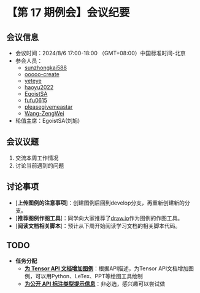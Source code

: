 # 【第 17 期例会】会议纪要

## 会议信息
- 会议时间：2024/8/6 17:00-18:00 （GMT+08:00）中国标准时间-北京
- 参会人员：
  - [sunzhongkai588](https://github.com/sunzhongkai588)
  - [ooooo-create](https://github.com/ooooo-create)
  - [yeteye](https://github.com/yeteye)
  - [haoyu2022](https://github.com/haoyu2022)
  - [EgoistSA](https://github.com/EgoistSA)
  - [fufu0615](https://github.com/fufu0615)
  - [pleasegivemeastar](https://github.com/pleasegivemeastar)
  - [Wang-ZengWei](https://github.com/Wang-ZengWei)
- 轮值主席：EgoistSA(刘旭)

## 会议议题
1. 交流本周工作情况
2. 讨论当前遇到的问题

## 讨论事项

- [**上传图例的注意事项**]：创建图例后回到develop分支，再重新创建新的分支。
- [**推荐图例作图工具**]：同学向大家推荐了[draw.io](https://www.drawio.com/about)作为图例的作图工具。
- [**阅读文档相关脚本**]：预计从下周开始阅读学习文档的相关脚本代码。


## TODO
- **任务分配**
  - [**为 Tensor API 文档增加图例**](https://github.com/PaddlePaddle/docs/issues/6614)：根据API描述，为Tensor API文档增加图例，可以用Python、LeTex、PPT等绘图工具绘制
  - [**为公开 API 标注类型提示信息**](https://github.com/PaddlePaddle/Paddle/issues/65008)：非必选，感兴趣可以尝试做